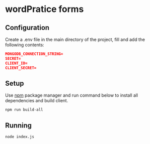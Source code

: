 # wordPratice forms

## Configuration
Create a .env file in the main directory of the project, fill and add the following contents:
```json
MONGODB_CONNECTION_STRING=
SECRET=
CLIENT_ID=
CLIENT_SECRET=
```

## Setup
Use [npm](https://www.npmjs.com/) package manager and run command below to install all dependencies and build client.
```bash
npm run build-all
```
## Running

```bash
node index.js
```
